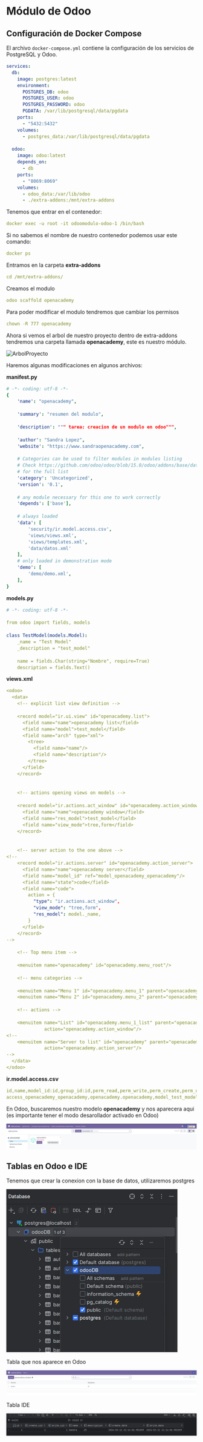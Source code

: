 # Módulo de Odoo

## Configuración de Docker Compose

El archivo `docker-compose.yml` contiene la configuración de los servicios de PostgreSQL y Odoo.

```yaml
services:
  db:
    image: postgres:latest
    environment:
      POSTGRES_DB: odoo
      POSTGRES_USER: odoo
      POSTGRES_PASSWORD: odoo
      PGDATA: /var/lib/postgresql/data/pgdata
    ports:
      - "5432:5432"
    volumes:
      - postgres_data:/var/lib/postgresql/data/pgdata

  odoo:
    image: odoo:latest
    depends_on:
      - db
    ports:
      - "8069:8069"
    volumes:
      - odoo_data:/var/lib/odoo
      - ./extra-addons:/mnt/extra-addons
```

Tenemos que entrar en el contenedor:

```yaml
docker exec -u root -it odoomodulo-odoo-1 /bin/bash
````

Si no sabemos el nombre de nuestro contenedor podemos usar este comando:

```yaml
docker ps
````

Entramos en la carpeta **extra-addons**

```yaml
cd /mnt/extra-addons/
````

Creamos el modulo

```yaml
odoo scaffold openacademy
````

Para poder modificar el modulo tendremos que cambiar los permisos

```yaml
chown -R 777 openacademy
````

Ahora si vemos el arbol de nuestro proyecto dentro de extra-addons tendremos una carpeta llamada **openacademy**, este es nuestro módulo.

![ArbolProyecto](imagenes/arbol.png)

Haremos algunas modificaciones en algunos archivos:

**__manifest__.py**

```yaml
# -*- coding: utf-8 -*-
{
    'name': "openacademy",

    'summary': "resumen del modulo",

    'description': """ tarea: creacion de un modulo en odoo""",

    'author': "Sandra Lopez",
    'website': "https://www.sandraopenacademy.com",

    # Categories can be used to filter modules in modules listing
    # Check https://github.com/odoo/odoo/blob/15.0/odoo/addons/base/data/ir_module_category_data.xml
    # for the full list
    'category': 'Uncategorized',
    'version': '0.1',

    # any module necessary for this one to work correctly
    'depends': ['base'],

    # always loaded
    'data': [
        'security/ir.model.access.csv',
        'views/views.xml',
        'views/templates.xml',
        'data/datos.xml'
    ],
    # only loaded in demonstration mode
    'demo': [
        'demo/demo.xml',
    ],
}
````

**models.py**

```yaml
# -*- coding: utf-8 -*-

from odoo import fields, models

class TestModel(models.Model):
    _name = "Test Model"
    _description = "test_model"

    name = fields.Char(string="Nombre", require=True)
    description = fields.Text()
```

**views.xml**

```yaml
<odoo>
  <data>
    <!-- explicit list view definition -->

    <record model="ir.ui.view" id="openacademy.list">
      <field name="name">openacademy list</field>
      <field name="model">test_model</field>
      <field name="arch" type="xml">
        <tree>
          <field name="name"/>
          <field name="description"/>
        </tree>
      </field>
    </record>


    <!-- actions opening views on models -->

    <record model="ir.actions.act_window" id="openacademy.action_window">
      <field name="name">openacademy window</field>
      <field name="res_model">test_model</field>
      <field name="view_mode">tree,form</field>
    </record>


    <!-- server action to the one above -->
<!--
    <record model="ir.actions.server" id="openacademy.action_server">
      <field name="name">openacademy server</field>
      <field name="model_id" ref="model_openacademy_openacademy"/>
      <field name="state">code</field>
      <field name="code">
        action = {
          "type": "ir.actions.act_window",
          "view_mode": "tree,form",
          "res_model": model._name,
        }
      </field>
    </record>
-->

    <!-- Top menu item -->

    <menuitem name="openacademy" id="openacademy.menu_root"/>

    <!-- menu categories -->

    <menuitem name="Menu 1" id="openacademy.menu_1" parent="openacademy.menu_root"/>
    <menuitem name="Menu 2" id="openacademy.menu_2" parent="openacademy.menu_root"/>

    <!-- actions -->

    <menuitem name="List" id="openacademy.menu_1_list" parent="openacademy.menu_1"
              action="openacademy.action_window"/>
<!--
    <menuitem name="Server to list" id="openacademy" parent="openacademy.menu_2"
              action="openacademy.action_server"/>
-->
  </data>
</odoo>
```


**ir.model.access.csv**

```yaml
id,name,model_id:id,group_id:id,perm_read,perm_write,perm_create,perm_unlink
access_openacademy_openacademy,openacademy.openacademy,model_test_model,base.group_user,1,1,1,1
```

En Odoo, buscaremos nuestro modelo **openacademy** y nos aparecera aqui (es importante tener el modo desarollador activado en Odoo)

![openacademy.png](imagenes/openacademy.png)

## Tablas en Odoo e IDE
Tenemos que crear la conexion con la base de datos, utilizaremos postgres

![bd.png](imagenes/bd.png)

Tabla que nos aparece en Odoo

![tablaOdoo.png](imagenes/tablaOdoo.png)

Tabla IDE

![tablaide.png](imagenes/tablaide.png)





